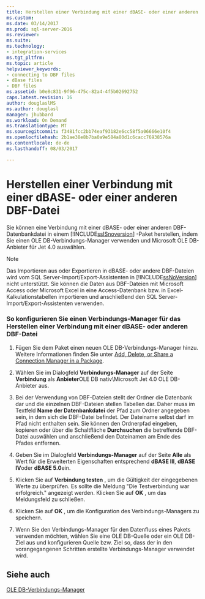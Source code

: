 ```yaml
---
title: Herstellen einer Verbindung mit einer dBASE- oder einer anderen DBF-Datei | Microsoft Docs
ms.custom: 
ms.date: 03/14/2017
ms.prod: sql-server-2016
ms.reviewer: 
ms.suite: 
ms.technology:
- integration-services
ms.tgt_pltfrm: 
ms.topic: article
helpviewer_keywords:
- connecting to DBF files
- dBase files
- DBF files
ms.assetid: b0e8c831-9f96-475c-82a4-4f5b02692752
caps.latest.revision: 16
author: douglaslMS
ms.author: douglasl
manager: jhubbard
ms.workload: On Demand
ms.translationtype: MT
ms.sourcegitcommit: f3481fcc2bb74eaf93182e6cc58f5a06666e10f4
ms.openlocfilehash: 2b1ae38e8b7ba0a9e584a80d1c6cacc76938576a
ms.contentlocale: de-de
ms.lasthandoff: 08/03/2017

---
```

# <a name="connect-to-a-dbase-or-other-dbf-file"></a>Herstellen einer Verbindung mit einer dBASE- oder einer anderen DBF-Datei
  Sie können eine Verbindung mit einer dBASE- oder einer anderen DBF-Datenbankdatei in einem [!INCLUDE[ssISnoversion](../../includes/ssisnoversion-md.md)] -Paket herstellen, indem Sie einen OLE DB-Verbindungs-Manager verwenden und Microsoft OLE DB-Anbieter für Jet 4.0 auswählen.  
  
> [!NOTE]  
>  Das Importieren aus oder Exportieren in dBASE- oder andere DBF-Dateien wird vom SQL Server-Import/Export-Assistenten in [!INCLUDE[ssNoVersion](../../includes/ssnoversion-md.md)] nicht unterstützt. Sie können die Daten aus DBF-Dateien mit Microsoft Access oder Microsoft Excel in eine Access-Datenbank bzw. in Excel-Kalkulationstabellen importieren und anschließend den SQL Server-Import/Export-Assistenten verwenden.  
  
### <a name="to-configure-a-connection-manager-to-connect-to-a-dbase-or-other-dbf-file"></a>So konfigurieren Sie einen Verbindungs-Manager für das Herstellen einer Verbindung mit einer dBASE- oder anderen DBF-Datei  
  
1.  Fügen Sie dem Paket einen neuen OLE DB-Verbindungs-Manager hinzu. Weitere Informationen finden Sie unter [Add, Delete, or Share a Connection Manager in a Package](http://msdn.microsoft.com/library/6f2ba4ea-10be-4c40-9e80-7efcf6ee9655).  
  
2.  Wählen Sie im Dialogfeld **Verbindungs-Manager** auf der Seite **Verbindung** als **Anbieter**OLE DB nativ\Microsoft Jet 4.0 OLE DB-Anbieter aus.  
  
3.  Bei der Verwendung von DBF-Dateien stellt der Ordner die Datenbank dar und die einzelnen DBF-Dateien stellen Tabellen dar. Daher muss im Textfeld **Name der Datenbankdatei** der Pfad zum Ordner angegeben sein, in dem sich die DBF-Datei befindet. Der Dateiname selbst darf im Pfad nicht enthalten sein. Sie können den Ordnerpfad eingeben, kopieren oder über die Schaltfläche **Durchsuchen** die betreffende DBF-Datei auswählen und anschließend den Dateinamen am Ende des Pfades entfernen.  
  
4.  Geben Sie im Dialogfeld **Verbindungs-Manager** auf der Seite **Alle** als Wert für die Erweiterten Eigenschaften entsprechend **dBASE III**, **dBASE IV**oder **dBASE 5.0**ein.  
  
5.  Klicken Sie auf **Verbindung testen** , um die Gültigkeit der eingegebenen Werte zu überprüfen. Es sollte die Meldung "Die Testverbindung war erfolgreich." angezeigt werden. Klicken Sie auf **OK** , um das Meldungsfeld zu schließen.  
  
6.  Klicken Sie auf **OK** , um die Konfiguration des Verbindungs-Managers zu speichern.  
  
7.  Wenn Sie den Verbindungs-Manager für den Datenfluss eines Pakets verwenden möchten, wählen Sie eine OLE DB-Quelle oder ein OLE DB-Ziel aus und konfigurieren Quelle bzw. Ziel so, dass der in den vorangegangenen Schritten erstellte Verbindungs-Manager verwendet wird.  
  
## <a name="see-also"></a>Siehe auch  
 [OLE DB-Verbindungs-Manager](../../integration-services/connection-manager/ole-db-connection-manager.md)  
  
  

